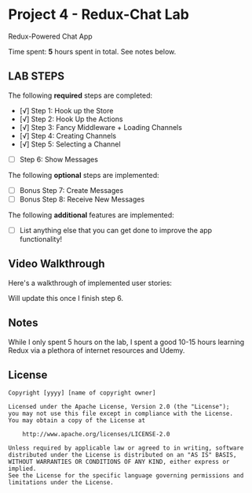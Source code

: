# Project 4 - Redux-Chat Lab

Redux-Powered Chat App

Time spent: **5** hours spent in total. See notes below.

## LAB STEPS

The following **required** steps are completed:

- [√] Step 1: Hook up the Store
- [√] Step 2: Hook Up the Actions
- [√] Step 3: Fancy Middleware + Loading Channels
- [√] Step 4: Creating Channels
- [√] Step 5: Selecting a Channel
- [ ] Step 6: Show Messages

The following **optional** steps are implemented:

- [ ] Bonus Step 7: Create Messages
- [ ] Bonus Step 8: Receive New Messages

The following **additional** features are implemented:

- [ ] List anything else that you can get done to improve the app functionality!

## Video Walkthrough

Here's a walkthrough of implemented user stories:

Will update this once I finish step 6.

<!-- <img src='http://i.imgur.com/link/to/your/gif/file.gif' title='Video Walkthrough' width='' alt='Video Walkthrough' />

GIF created with [LiceCap](http://www.cockos.com/licecap/). -->

## Notes

While I only spent 5 hours on the lab, I spent a good 10-15 hours learning Redux via a plethora of internet resources and Udemy.

## License

    Copyright [yyyy] [name of copyright owner]

    Licensed under the Apache License, Version 2.0 (the "License");
    you may not use this file except in compliance with the License.
    You may obtain a copy of the License at

        http://www.apache.org/licenses/LICENSE-2.0

    Unless required by applicable law or agreed to in writing, software
    distributed under the License is distributed on an "AS IS" BASIS,
    WITHOUT WARRANTIES OR CONDITIONS OF ANY KIND, either express or implied.
    See the License for the specific language governing permissions and
    limitations under the License.
